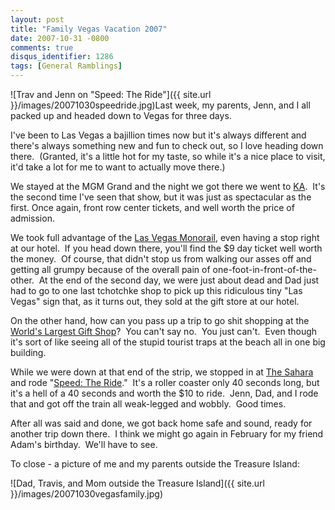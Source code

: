 ```yaml
---
layout: post
title: "Family Vegas Vacation 2007"
date: 2007-10-31 -0800
comments: true
disqus_identifier: 1286
tags: [General Ramblings]
---
```

![Trav and Jenn on "Speed: The
Ride"]({{ site.url }}/images/20071030speedride.jpg)Last
week, my parents, Jenn, and I all packed up and headed down to Vegas for
three days.

I've been to Las Vegas a bajillion times now but it's always different
and there's always something new and fun to check out, so I love heading
down there.  (Granted, it's a little hot for my taste, so while it's a
nice place to visit, it'd take a lot for me to want to actually move
there.)

We stayed at the MGM Grand and the night we got there we went to
[KA](http://www.cirquedusoleil.com/Cirquedusoleil/ka/).  It's the second
time I've seen that show, but it was just as spectacular as the first.
Once again, front row center tickets, and well worth the price of
admission.

We took full advantage of the [Las Vegas
Monorail](http://www.lvmonorail.com/), even having a stop right at our
hotel.  If you head down there, you'll find the $9 day ticket well
worth the money.  Of course, that didn't stop us from walking our asses
off and getting all grumpy because of the overall pain of
one-foot-in-front-of-the-other.  At the end of the second day, we were
just about dead and Dad just had to go to one last tchotchke shop to
pick up this ridiculous tiny "Las Vegas" sign that, as it turns out,
they sold at the gift store at our hotel.

On the other hand, how can you pass up a trip to go shit shopping at the
[World's Largest Gift Shop](http://www.worldslargestgiftshop.com)?  You
can't say no.  You just can't.  Even though it's sort of like seeing all
of the stupid tourist traps at the beach all in one big building.

While we were down at that end of the strip, we stopped in at [The
Sahara](http://www.saharavegas.com/) and rode "[Speed: The
Ride](http://www.nascarcafelasvegas.com/speed.php)."  It's a roller
coaster only 40 seconds long, but it's a hell of a 40 seconds and worth
the $10 to ride.  Jenn, Dad, and I rode that and got off the train all
weak-legged and wobbly.  Good times.

After all was said and done, we got back home safe and sound, ready for
another trip down there.  I think we might go again in February for my
friend Adam's birthday.  We'll have to see.

To close - a picture of me and my parents outside the Treasure Island:

![Dad, Travis, and Mom outside the Treasure
Island]({{ site.url }}/images/20071030vegasfamily.jpg)
